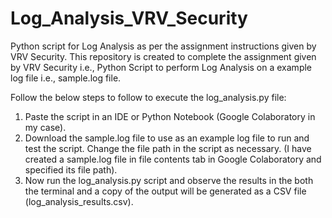 # Log_Analysis_VRV_Security
Python script for Log Analysis as per the assignment instructions given by VRV Security. This repository is created to complete the assignment given by VRV Security i.e., Python Script to perform Log Analysis on a example log file i.e., sample.log file.

Follow the below steps to follow to execute the log_analysis.py file:
1. Paste the script in an IDE or Python Notebook (Google Colaboratory in my case).
2. Download the sample.log file to use as an example log file to run and test the script. Change the file path in the script as necessary. (I have created a sample.log file in file contents tab in Google Colaboratory and specified its file path).
3. Now run the log_analysis.py script and observe the results in the both the terminal and a copy of the output will be generated as a CSV file (log_analysis_results.csv).
